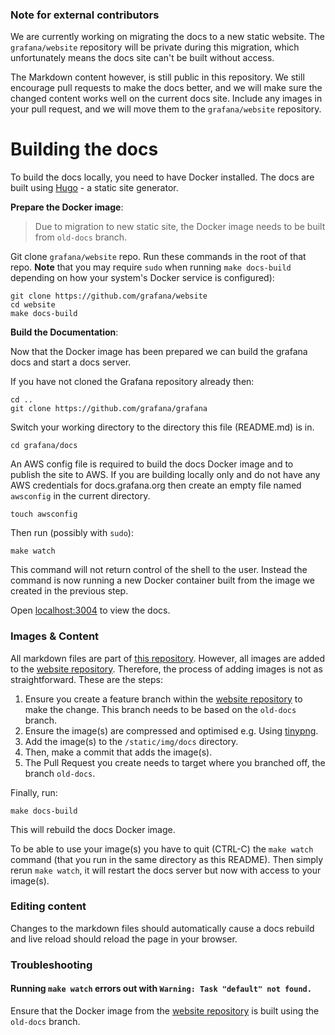 ### Note for external contributors

We are currently working on migrating the docs to a new static website. The `grafana/website` repository will be private during this migration, which unfortunately means the docs site can't be built without access.

The Markdown content however, is still public in this repository. We still encourage pull requests to make the docs better, and we will make sure the changed content works well on the current docs site. Include any images in your pull request, and we will move them to the `grafana/website` repository.

# Building the docs

To build the docs locally, you need to have Docker installed. The docs are built using [Hugo](http://gohugo.io/) - a static site generator.

**Prepare the Docker image**:

> Due to migration to new static site, the Docker image needs to be built from `old-docs` branch.

Git clone `grafana/website` repo. Run these commands in the root of that repo. **Note** that you may require `sudo`
when running `make docs-build` depending on how your system's Docker
service is configured):

```
git clone https://github.com/grafana/website
cd website
make docs-build
```

**Build the Documentation**:

Now that the Docker image has been prepared we can build the
grafana docs and start a docs server.

If you have not cloned the Grafana repository already then:

```
cd ..
git clone https://github.com/grafana/grafana
```

Switch your working directory to the directory this file
(README.md) is in.

```
cd grafana/docs
```

An AWS config file is required to build the docs Docker image and to publish the site to AWS. If you are building locally only and do not have any AWS credentials for docs.grafana.org then create an empty file named `awsconfig` in the current directory.

```
touch awsconfig
```

Then run (possibly with `sudo`):

```
make watch
```

This command will not return control of the shell to the user. Instead
the command is now running a new Docker container built from the image
we created in the previous step.

Open [localhost:3004](http://localhost:3004) to view the docs.

### Images & Content

All markdown files are part of [this repository](https://github.com/grafana/grafana). However, all images are added to the [website repository](https://github.com/grafana/website). Therefore, the process of adding images is not as straightforward. These are the steps:

1. Ensure you create a feature branch within the [website repository](https://github.com/grafana/website) to make the change. This branch needs to be based on the `old-docs` branch.
1. Ensure the image(s) are compressed and optimised e.g. Using [tinypng](https://tinypng.com/).
1. Add the image(s) to the `/static/img/docs` directory.
1. Then, make a commit that adds the image(s).
1. The Pull Request you create needs to target where you branched off, the branch `old-docs`.

Finally, run:

```
make docs-build
```

This will rebuild the docs Docker image.

To be able to use your image(s) you have to quit (CTRL-C) the `make watch` command (that you run in the same directory as this README). Then simply rerun `make watch`, it will restart the docs server but now with access to your image(s).

### Editing content

Changes to the markdown files should automatically cause a docs rebuild and live reload should reload the page in your browser.

### Troubleshooting

#### Running `make watch` errors out with `Warning: Task "default" not found.`

Ensure that the Docker image from the [website repository](https://github.com/grafana/website) is built using the `old-docs` branch.
